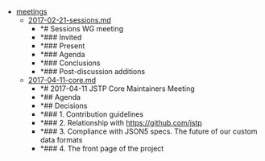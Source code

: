 - <a href = "E:\Node_projects\Node_Way\ArchivTSH_2\ArhivMetarhia_2\jstp-master\doc\meetings\cat.meetings\dir.meetings.md">meetings</a>
    - <a href = "E:\Node_projects\Node_Way\ArchivTSH_2\ArhivMetarhia_2\jstp-master\doc\meetings\2017-02-21-sessions.md">2017-02-21-sessions.md</a>
        - *# Sessions WG meeting
        - *### Invited
        - *### Present
        - *### Agenda
        - *### Conclusions
        - *### Post-discussion additions
    - <a href = "E:\Node_projects\Node_Way\ArchivTSH_2\ArhivMetarhia_2\jstp-master\doc\meetings\2017-04-11-core.md">2017-04-11-core.md</a>
        - *# 2017-04-11 JSTP Core Maintainers Meeting
        - *## Agenda
        - *## Decisions
        - *### 1. Contribution guidelines
        - *### 2. Relationship with <https://github.com/jstp>
        - *### 3. Compliance with JSON5 specs. The future of our custom data formats
        - *### 4. The front page of the project
